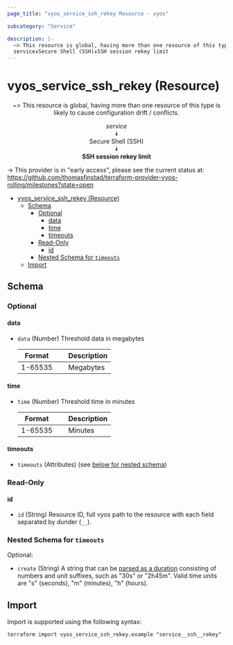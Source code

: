 ```yaml
---
page_title: "vyos_service_ssh_rekey Resource - vyos"

subcategory: "Service"

description: |-
  ~> This resource is global, having more than one resource of this type is likely to cause configuration drift / conflicts.
  service⯯Secure Shell (SSH)⯯SSH session rekey limit
---
```


# vyos_service_ssh_rekey (Resource)
<center>

~> This resource is global, having more than one resource of this type is likely to cause configuration drift / conflicts.

*service*  
⯯  
Secure Shell (SSH)  
⯯  
**SSH session rekey limit**


</center>

-> This provider is in "early access", please see the current status at: https://github.com/thomasfinstad/terraform-provider-vyos-rolling/milestones?state=open

<!--TOC-->

- [vyos_service_ssh_rekey (Resource)](#vyos_service_ssh_rekey-resource)
  - [Schema](#schema)
    - [Optional](#optional)
      - [data](#data)
      - [time](#time)
      - [timeouts](#timeouts)
    - [Read-Only](#read-only)
      - [id](#id)
    - [Nested Schema for `timeouts`](#nested-schema-for-timeouts)
  - [Import](#import)

<!--TOC-->

<!-- schema generated by tfplugindocs -->
## Schema

### Optional

#### data
- `data` (Number) Threshold data in megabytes

    |  Format   &emsp;|  Description  |
    |-----------|---------------|
    |  1-65535  &emsp;|  Megabytes    |
#### time
- `time` (Number) Threshold time in minutes

    |  Format   &emsp;|  Description  |
    |-----------|---------------|
    |  1-65535  &emsp;|  Minutes      |
#### timeouts
- `timeouts` (Attributes) (see [below for nested schema](#nestedatt--timeouts))

### Read-Only

#### id
- `id` (String) Resource ID, full vyos path to the resource with each field separated by dunder (`__`).

<a id="nestedatt--timeouts"></a>
### Nested Schema for `timeouts`

Optional:

- `create` (String) A string that can be [parsed as a duration](https://pkg.go.dev/time#ParseDuration) consisting of numbers and unit suffixes, such as &#34;30s&#34; or &#34;2h45m&#34;. Valid time units are &#34;s&#34; (seconds), &#34;m&#34; (minutes), &#34;h&#34; (hours).

## Import

Import is supported using the following syntax:

```shell
terraform import vyos_service_ssh_rekey.example "service__ssh__rekey"
```
